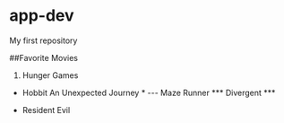 # app-dev
My first repository

##Favorite Movies
1. Hunger Games
* Hobbit An Unexpected Journey *
--- Maze Runner
*** Divergent ***
- Resident Evil
